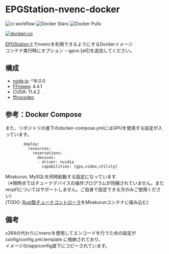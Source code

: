 # EPGStation-nvenc-docker
![ci workflow](https://github.com/kazuki0824/EPGStation-nvenc-docker/actions/workflows/docker-publish.yml/badge.svg)
![Docker Stars](https://img.shields.io/docker/stars/kazuki0824/epgstation-nvenc)
![Docker Pulls](https://img.shields.io/docker/pulls/kazuki0824/epgstation-nvenc)

[![dockeri.co](https://dockeri.co/image/kazuki0824/epgstation-nvenc)](https://hub.docker.com/r/kazuki0824/epgstation-nvenc)

[EPGStation](https://github.com/l3tnun/EPGStation)上でnvencを利用できるようにするDockerイメージ  
コンテナ実行時にオプション --gpus [all|<count>]を追加してください。

## 構成
- [node.js](https://nodejs.org/ja/download/releases/): ^16.0.0
- [FFmpeg](https://www.ffmpeg.org/download.html): 4.4.1
- CUDA: 11.4.2
- [ffnvcodec](https://github.com/FFmpeg/nv-codec-headers)

## 参考：Docker Compose
また、リポジトリの直下のdocker-compose.ymlにはGPUを使用する設定が入っています。
```
        deploy:
          resources:
            reservations:
              devices:
              - driver: nvidia
                capabilities: [gpu,video,utility]
```
Mirakurun, MySQLを同時起動する設定になっています.  
（※現時点ではチューナデバイスの操作プログラムが同梱されていません。またrecpt1についてはサポートしません。ご自身で設定できる方のみご使用ください）  
(TODO: [Rust製チューナコントローラ](https://github.com/kazuki0824/b25-kit-rs)をMirakurunコンテナに組み込む)


## 備考
x264の代わりにnvencを使用してエンコードを行うための設定が
config/config.yml.template
に格納されており、  
イメージの/app/config直下にコピーされています。
